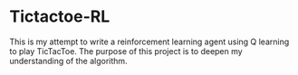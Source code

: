 # Tictactoe-RL

This is my attempt to write a reinforcement learning agent using Q learning to play TicTacToe. 
The purpose of this project is to deepen my understanding of the algorithm.
